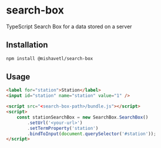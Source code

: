 # search-box
TypeScript Search Box for a data stored on a server

## Installation

```bash
npm install @mishavetl/search-box
```

## Usage

```html
<label for="station">Station</label>
<input id="station" name="station" value="1" />

<script src="<search-box-path>/bundle.js"></script>
<script>
    const stationSearchBox = new SearchBox.SearchBox()
        .setUrl('<your-url>')
        .setTermProperty('station')
        .bindToInput(document.querySelector('#station'));
</script>
```
